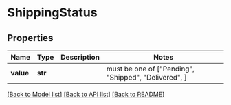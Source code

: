 # ShippingStatus



## Properties
Name | Type | Description | Notes
------------ | ------------- | ------------- | -------------
**value** | **str** |  |  must be one of ["Pending", "Shipped", "Delivered", ]

[[Back to Model list]](../README.md#documentation-for-models) [[Back to API list]](../README.md#documentation-for-api-endpoints) [[Back to README]](../README.md)


